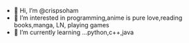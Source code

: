 - 👋 Hi, I’m @crispsoham
- 👀 I’m interested in programming,anime is pure love,reading books,manga, LN, playing games 
- 🌱 I’m currently learning ...python,c++,java

<!---
crispsohampro/crispsohampro is a ✨ special ✨ repository because its `README.md` (this file) appears on your GitHub profile.
You can click the Preview link to take a look at your changes.
--->
